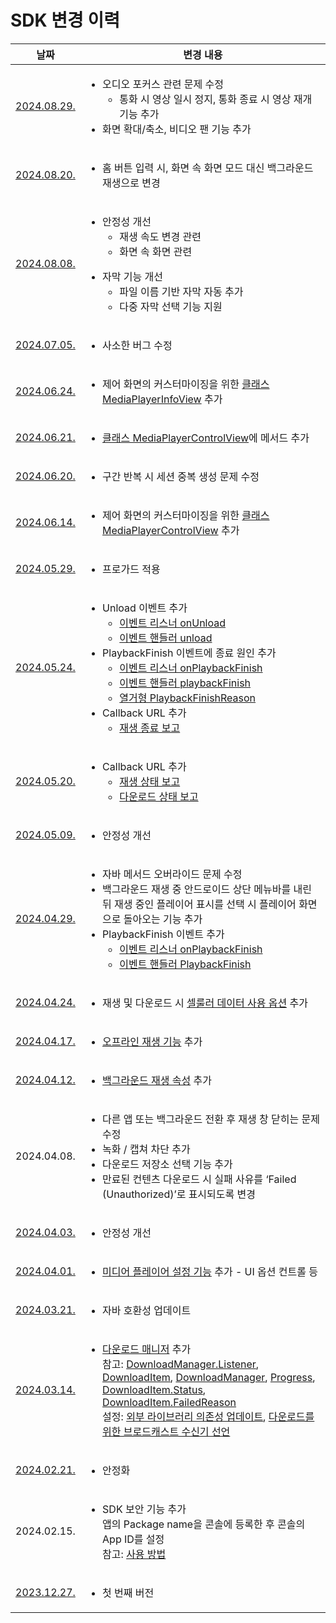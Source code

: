 # SDK 변경 이력

| 날짜 | 변경 내용 |
|:--:|--|
|[2024.08.29.](https://app.playnplay.com/sdks/2024-08-29/NPlayerSDK-android.zip)|<ul><li>오디오 포커스 관련 문제 수정<ul><li>통화 시 영상 일시 정지, 통화 종료 시 영상 재개 기능 추가</li></ul></li><li>화면 확대/축소, 비디오 팬 기능 추가</li></ul>|
|[2024.08.20.](https://app.playnplay.com/sdks/2024-08-20/NPlayerSDK-android.zip)|<ul><li>홈 버튼 입력 시, 화면 속 화면 모드 대신 백그라운드 재생으로 변경</li></ul>|
|[2024.08.08.](https://app.playnplay.com/sdks/2024-08-08/NPlayerSDK-android.zip)|<ul><li>안정성 개선<ul><li>재생 속도 변경 관련</li><li>화면 속 화면 관련</li></ul></li></ul><ul><li>자막 기능 개선<ul><li>파일 이름 기반 자막 자동 추가</li><li>다중 자막 선택 기능 지원</li></ul></li></ul>|
|[2024.07.05.](https://app.playnplay.com/sdks/2024-07-05/NPlayerSDK-android.zip)|<ul><li>사소한 버그 수정</li></ul>|
|[2024.06.24.](https://app.playnplay.com/sdks/2024-06-24/NPlayerSDK-android.zip)|<ul><li>제어 화면의 커스터마이징을 위한 [클래스 MediaPlayerInfoView](../class/media-player-info-view/home.md) 추가</li></ul>|
|[2024.06.21.](https://app.playnplay.com/sdks/2024-06-21/NPlayerSDK-android.zip)|<ul><li>[클래스 MediaPlayerControlView](../class/media-player-control-view/home.md)에 메서드 추가</li></ul>|
|[2024.06.20.](https://app.playnplay.com/sdks/2024-06-20/NPlayerSDK-android.zip)|<ul><li>구간 반복 시 세션 중복 생성 문제 수정</li></ul>|
|[2024.06.14.](https://app.playnplay.com/sdks/2024-06-14/NPlayerSDK-android.zip)|<ul><li>제어 화면의 커스터마이징을 위한 [클래스 MediaPlayerControlView](../class/media-player-control-view/home.md) 추가</li></ul>|
|[2024.05.29.](https://app.playnplay.com/sdks/2024-05-29/NPlayerSDK-android.zip)|<ul><li>프로가드 적용</li></ul>|
|[2024.05.24.](https://app.playnplay.com/sdks/2024-05-24/NPlayerSDK-android.zip)|<ul><li>Unload 이벤트 추가<ul><li>[이벤트 리스너 onUnload](../interface/event-listeners/home.md#onunload)</li><li>[이벤트 핸들러 unload](../class/event-handlers/home.md#unload)</li></ul><li>PlaybackFinish 이벤트에 종료 원인 추가<ul><li>[이벤트 리스너 onPlaybackFinish](../interface/event-listeners/home.md#onplaybackfinish)</li><li>[이벤트 핸들러 playbackFinish](../class/event-handlers/home.md#playbackfinish)</li><li>[열거형 PlaybackFinishReason](../enum/playback-finish-reason/home.md)</ul></li><li>Callback URL 추가<ul><li>[재생 종료 보고](../../callback-url/notify-playback-finish.md)</li></ul>|
|[2024.05.20.](https://app.playnplay.com/sdks/2024-05-20/NPlayerSDK-android.zip)|<ul><li>Callback URL 추가<ul><li>[재생 상태 보고](../../callback-url/notifiy-playback-status.md)</li><li>[다운로드 상태 보고](../../callback-url/notifiy-download-status.md)</li></ul></li></ul>|
|[2024.05.09.](https://app.playnplay.com/sdks/2024-05-09/NPlayerSDK-android.zip)|<ul><li>안정성 개선</li></ul>|
|[2024.04.29.](https://app.playnplay.com/sdks/2024-04-29/NPlayerSDK-android.zip)|<ul><li>자바 메서드 오버라이드 문제 수정</li><li>백그라운드 재생 중 안드로이드 상단 메뉴바를 내린 뒤 재생 중인 플레이어 표시를 선택 시 플레이어 화면으로 돌아오는 기능 추가</li><li>PlaybackFinish 이벤트 추가<ul><li>[이벤트 리스너 onPlaybackFinish](../interface/event-listeners/home.md#onplaybackfinish)</li><li>[이벤트 핸들러 PlaybackFinish](../class/event-handlers/home.md#playbackfinish)</li></ul></li></ul>|
|[2024.04.24.](https://app.playnplay.com/sdks/2024-04-24/NPlayerSDK-android.zip)|<ul><li>재생 및 다운로드 시 [셀룰러 데이터 사용 옵션](?search=android%20allowsCellularAccess) 추가</li></ul>|
|[2024.04.17.](https://app.playnplay.com/sdks/2024-04-17/NPlayerSDK-android.zip)|<ul><li>[오프라인 재생 기능](../class/media-item/home.md#withdrmconfiguration) 추가|
|[2024.04.12.](https://app.playnplay.com/sdks/2024-04-12/NPlayerSDK-android.zip)|<ul><li>[백그라운드 재생 속성](../class/media-player-activity-configuration/home.md#allowsbackgroundplayback) 추가</li></ul>|
|2024.04.08.|<ul><li>다른 앱 또는 백그라운드 전환 후 재생 창 닫히는 문제 수정</li><li>녹화 / 캡쳐 차단 추가</li><li>다운로드 저장소 선택 기능 추가</li><li>만료된 컨텐츠 다운로드 시 실패 사유를 ‘Failed (Unauthorized)’로 표시되도록 변경</li></ul> |
|[2024.04.03.](https://app.playnplay.com/sdks/2024-04-03/NPlayerSDK-android.zip)|<ul><li>안정성 개선</li></ul>|
|[2024.04.01.](https://app.playnplay.com/sdks/2024-04-01/NPlayerSDK-android.zip)|<ul><li>[미디어 플레이어 설정 기능](../class/media-player-activity-configuration/home.md#mediaplayeractivityconfiguration) 추가 - UI 옵션 컨트롤 등</li></ul> |
|[2024.03.21.](https://app.playnplay.com/sdks/2024-03-21/NPlayerSDK-android.zip)|<ul><li>자바 호환성 업데이트</li></ul>|
|[2024.03.14.](https://app.playnplay.com/sdks/2024-03-14/NPlayerSDK-android.zip)|<ul><li>[다운로드 매니저](../class/download-manager/home.md) 추가<br>참고: [DownloadManager.Listener](../interface/download-manager-listener/home.md), [DownloadItem](../class/download-item/home.md), [DownloadManager](../class/download-manager/home.md), [Progress](../class/download-item-progress/home.md), [DownloadItem.Status](../enum/download-item-status/home.md), [DownloadItem.FailedReason](../enum/download-item-failed-reason/home.md)<br>설정: [외부 라이브러리 의존성 업데이트](../how-to-set/project-settings.md#외부-라이브러리-의존성-추가), [다운로드를 위한 브로드캐스트 수신기 선언](../how-to-set/project-settings.md#다운로드를-위한-브로드캐스트-수신기-선언)</li></ul> |
|[2024.02.21.](https://app.playnplay.com/sdks/2024-02-21/NPlayerSDK-android.zip)|<ul><li>안정화</li></ul> |
|2024.02.15.|<ul><li>SDK 보안 기능 추가<br>앱의 Package name을 콘솔에 등록한 후 콘솔의 App ID를 설정<br>참고: [사용 방법](../how-to-use/home.md)</li></ul> |
|[2023.12.27.](https://drive.google.com/file/d/12KgHLEZWqxX7XTVV6TGZUXc1-HCPJNKS/view?usp=sharing)|<ul><li> 첫 번째 버전</li></ul>|
